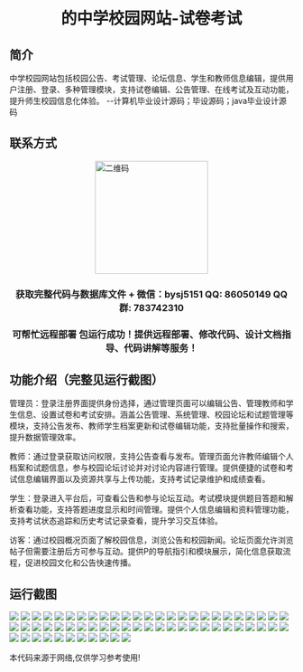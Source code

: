 <p><h1 align="center">的中学校园网站-试卷考试</h1></p>

## 简介
中学校园网站包括校园公告、考试管理、论坛信息、学生和教师信息编辑，提供用户注册、登录、多种管理模块，支持试卷编辑、公告管理、在线考试及互动功能，提升师生校园信息化体验。    --计算机毕业设计源码；毕设源码；java毕业设计源码


## 联系方式
<img src="https://bs-1329754181.cos.ap-shanghai.myqcloud.com/wx.jpg" alt="二维码" style="display: block; margin: 0 auto;" width="200px">
<p><h3 align="center">获取完整代码与数据库文件 + 微信：bysj5151 QQ: 86050149 QQ群: 783742310</h3></p>
<p><h3 align="center">可帮忙远程部署 包运行成功！提供远程部署、修改代码、设计文档指导、代码讲解等服务！</h3></p>

## 功能介绍（完整见运行截图）
管理员：登录注册界面提供身份选择，通过管理页面可以编辑公告、管理教师和学生信息、设置试卷和考试安排。涵盖公告管理、系统管理、校园论坛和试题管理等模块，支持公告发布、教师学生档案更新和试卷编辑功能，支持批量操作和搜索，提升数据管理效率。

教师：通过登录获取访问权限，支持公告查看与发布。管理页面允许教师编辑个人档案和试题信息，参与校园论坛讨论并对讨论内容进行管理。提供便捷的试卷和考试信息编辑界面以及资源共享与上传功能，支持考试记录维护和成绩查看。

学生：登录进入平台后，可查看公告和参与论坛互动。考试模块提供题目答题和解析查看功能，支持答题进度显示和时间管理。提供个人信息编辑和资料管理功能，支持考试状态追踪和历史考试记录查看，提升学习交互体验。

访客：通过校园概况页面了解校园信息，浏览公告和校园新闻。论坛页面允许浏览帖子但需要注册后方可参与互动。提供P的导航指引和模块展示，简化信息获取流程，促进校园文化和公告快速传播。


## 运行截图
![](https://bs-1329754181.cos.ap-shanghai.myqcloud.com/ssm/middleSchoolCampusWebsiteExam/img/001.jpg)
![](https://bs-1329754181.cos.ap-shanghai.myqcloud.com/ssm/middleSchoolCampusWebsiteExam/img/002.jpg)
![](https://bs-1329754181.cos.ap-shanghai.myqcloud.com/ssm/middleSchoolCampusWebsiteExam/img/003.jpg)
![](https://bs-1329754181.cos.ap-shanghai.myqcloud.com/ssm/middleSchoolCampusWebsiteExam/img/004.jpg)
![](https://bs-1329754181.cos.ap-shanghai.myqcloud.com/ssm/middleSchoolCampusWebsiteExam/img/005.jpg)
![](https://bs-1329754181.cos.ap-shanghai.myqcloud.com/ssm/middleSchoolCampusWebsiteExam/img/006.jpg)
![](https://bs-1329754181.cos.ap-shanghai.myqcloud.com/ssm/middleSchoolCampusWebsiteExam/img/007.jpg)
![](https://bs-1329754181.cos.ap-shanghai.myqcloud.com/ssm/middleSchoolCampusWebsiteExam/img/008.jpg)
![](https://bs-1329754181.cos.ap-shanghai.myqcloud.com/ssm/middleSchoolCampusWebsiteExam/img/009.jpg)
![](https://bs-1329754181.cos.ap-shanghai.myqcloud.com/ssm/middleSchoolCampusWebsiteExam/img/010.jpg)
![](https://bs-1329754181.cos.ap-shanghai.myqcloud.com/ssm/middleSchoolCampusWebsiteExam/img/011.jpg)
![](https://bs-1329754181.cos.ap-shanghai.myqcloud.com/ssm/middleSchoolCampusWebsiteExam/img/012.jpg)
![](https://bs-1329754181.cos.ap-shanghai.myqcloud.com/ssm/middleSchoolCampusWebsiteExam/img/013.jpg)
![](https://bs-1329754181.cos.ap-shanghai.myqcloud.com/ssm/middleSchoolCampusWebsiteExam/img/014.jpg)
![](https://bs-1329754181.cos.ap-shanghai.myqcloud.com/ssm/middleSchoolCampusWebsiteExam/img/015.jpg)
![](https://bs-1329754181.cos.ap-shanghai.myqcloud.com/ssm/middleSchoolCampusWebsiteExam/img/016.jpg)
![](https://bs-1329754181.cos.ap-shanghai.myqcloud.com/ssm/middleSchoolCampusWebsiteExam/img/017.jpg)
![](https://bs-1329754181.cos.ap-shanghai.myqcloud.com/ssm/middleSchoolCampusWebsiteExam/img/018.jpg)
![](https://bs-1329754181.cos.ap-shanghai.myqcloud.com/ssm/middleSchoolCampusWebsiteExam/img/019.jpg)
![](https://bs-1329754181.cos.ap-shanghai.myqcloud.com/ssm/middleSchoolCampusWebsiteExam/img/020.jpg)
![](https://bs-1329754181.cos.ap-shanghai.myqcloud.com/ssm/middleSchoolCampusWebsiteExam/img/021.jpg)
![](https://bs-1329754181.cos.ap-shanghai.myqcloud.com/ssm/middleSchoolCampusWebsiteExam/img/022.jpg)
![](https://bs-1329754181.cos.ap-shanghai.myqcloud.com/ssm/middleSchoolCampusWebsiteExam/img/023.jpg)
![](https://bs-1329754181.cos.ap-shanghai.myqcloud.com/ssm/middleSchoolCampusWebsiteExam/img/024.jpg)
![](https://bs-1329754181.cos.ap-shanghai.myqcloud.com/ssm/middleSchoolCampusWebsiteExam/img/025.jpg)
![](https://bs-1329754181.cos.ap-shanghai.myqcloud.com/ssm/middleSchoolCampusWebsiteExam/img/026.jpg)
![](https://bs-1329754181.cos.ap-shanghai.myqcloud.com/ssm/middleSchoolCampusWebsiteExam/img/027.jpg)
![](https://bs-1329754181.cos.ap-shanghai.myqcloud.com/ssm/middleSchoolCampusWebsiteExam/img/028.jpg)
![](https://bs-1329754181.cos.ap-shanghai.myqcloud.com/ssm/middleSchoolCampusWebsiteExam/img/029.jpg)
![](https://bs-1329754181.cos.ap-shanghai.myqcloud.com/ssm/middleSchoolCampusWebsiteExam/img/030.jpg)
![](https://bs-1329754181.cos.ap-shanghai.myqcloud.com/ssm/middleSchoolCampusWebsiteExam/img/031.jpg)
![](https://bs-1329754181.cos.ap-shanghai.myqcloud.com/ssm/middleSchoolCampusWebsiteExam/img/032.jpg)
![](https://bs-1329754181.cos.ap-shanghai.myqcloud.com/ssm/middleSchoolCampusWebsiteExam/img/033.jpg)
![](https://bs-1329754181.cos.ap-shanghai.myqcloud.com/ssm/middleSchoolCampusWebsiteExam/img/034.jpg)
![](https://bs-1329754181.cos.ap-shanghai.myqcloud.com/ssm/middleSchoolCampusWebsiteExam/img/035.jpg)
![](https://bs-1329754181.cos.ap-shanghai.myqcloud.com/ssm/middleSchoolCampusWebsiteExam/img/036.jpg)
![](https://bs-1329754181.cos.ap-shanghai.myqcloud.com/ssm/middleSchoolCampusWebsiteExam/img/037.jpg)
![](https://bs-1329754181.cos.ap-shanghai.myqcloud.com/ssm/middleSchoolCampusWebsiteExam/img/038.jpg)
![](https://bs-1329754181.cos.ap-shanghai.myqcloud.com/ssm/middleSchoolCampusWebsiteExam/img/039.jpg)
![](https://bs-1329754181.cos.ap-shanghai.myqcloud.com/ssm/middleSchoolCampusWebsiteExam/img/040.jpg)
![](https://bs-1329754181.cos.ap-shanghai.myqcloud.com/ssm/middleSchoolCampusWebsiteExam/img/041.jpg)
![](https://bs-1329754181.cos.ap-shanghai.myqcloud.com/ssm/middleSchoolCampusWebsiteExam/img/042.jpg)
![](https://bs-1329754181.cos.ap-shanghai.myqcloud.com/ssm/middleSchoolCampusWebsiteExam/img/043.jpg)
![](https://bs-1329754181.cos.ap-shanghai.myqcloud.com/ssm/middleSchoolCampusWebsiteExam/img/044.jpg)
![](https://bs-1329754181.cos.ap-shanghai.myqcloud.com/ssm/middleSchoolCampusWebsiteExam/img/045.jpg)
![](https://bs-1329754181.cos.ap-shanghai.myqcloud.com/ssm/middleSchoolCampusWebsiteExam/img/046.jpg)
![](https://bs-1329754181.cos.ap-shanghai.myqcloud.com/ssm/middleSchoolCampusWebsiteExam/img/047.jpg)
![](https://bs-1329754181.cos.ap-shanghai.myqcloud.com/ssm/middleSchoolCampusWebsiteExam/img/048.jpg)
![](https://bs-1329754181.cos.ap-shanghai.myqcloud.com/ssm/middleSchoolCampusWebsiteExam/img/049.jpg)
![](https://bs-1329754181.cos.ap-shanghai.myqcloud.com/ssm/middleSchoolCampusWebsiteExam/img/050.jpg)
![](https://bs-1329754181.cos.ap-shanghai.myqcloud.com/ssm/middleSchoolCampusWebsiteExam/img/051.jpg)
![](https://bs-1329754181.cos.ap-shanghai.myqcloud.com/ssm/middleSchoolCampusWebsiteExam/img/052.jpg)
![](https://bs-1329754181.cos.ap-shanghai.myqcloud.com/ssm/middleSchoolCampusWebsiteExam/img/053.jpg)
![](https://bs-1329754181.cos.ap-shanghai.myqcloud.com/ssm/middleSchoolCampusWebsiteExam/img/054.jpg)
![](https://bs-1329754181.cos.ap-shanghai.myqcloud.com/ssm/middleSchoolCampusWebsiteExam/img/055.jpg)
![](https://bs-1329754181.cos.ap-shanghai.myqcloud.com/ssm/middleSchoolCampusWebsiteExam/img/056.jpg)
![](https://bs-1329754181.cos.ap-shanghai.myqcloud.com/ssm/middleSchoolCampusWebsiteExam/img/057.jpg)
![](https://bs-1329754181.cos.ap-shanghai.myqcloud.com/ssm/middleSchoolCampusWebsiteExam/img/058.jpg)
![](https://bs-1329754181.cos.ap-shanghai.myqcloud.com/ssm/middleSchoolCampusWebsiteExam/img/059.jpg)
![](https://bs-1329754181.cos.ap-shanghai.myqcloud.com/ssm/middleSchoolCampusWebsiteExam/img/060.jpg)
![](https://bs-1329754181.cos.ap-shanghai.myqcloud.com/ssm/middleSchoolCampusWebsiteExam/img/061.jpg)

<p>本代码来源于网络,仅供学习参考使用!</p>
